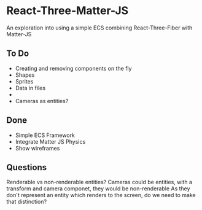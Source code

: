 # React-Three-Matter-JS

An exploration into using a simple ECS combining React-Three-Fiber with Matter-JS


## To Do

- Creating and removing components on the fly
- Shapes
- Sprites
- Data in files
- 
- Cameras as entities?

## Done
- Simple ECS Framework
- Integrate Matter JS Physics
- Show wireframes


## Questions

Renderable vs non-renderable entities?
Cameras could be entities, with a transform and camera componet, they would be non-renderable
As they don't represent an entity which renders to the screen, do we need to make that distinction?